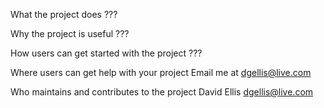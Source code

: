 What the project does
 ???

Why the project is useful
 ???

How users can get started with the project
 ???

Where users can get help with your project
 Email me at dgellis@live.com

Who maintains and contributes to the project
 David Ellis dgellis@live.com